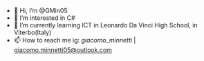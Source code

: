 - 👋 Hi, I’m @GMin05
- 👀 I’m interested in C#
- 🌱 I’m currently learning ICT in Leonardo Da Vinci High School, in Viterbo(Italy)
- 📫 How to reach me ig: _giacomo_minnetti_ | giacomo.minnetti05@outlook.com


